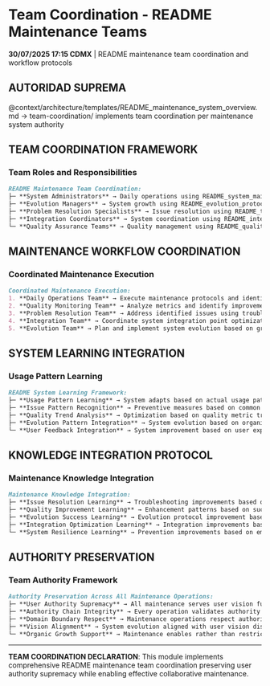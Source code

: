 # Team Coordination - README Maintenance Teams

**30/07/2025 17:15 CDMX** | README maintenance team coordination and workflow protocols

## AUTORIDAD SUPREMA
@context/architecture/templates/README_maintenance_system_overview.md → team-coordination/ implements team coordination per maintenance system authority

## TEAM COORDINATION FRAMEWORK

### **Team Roles and Responsibilities**
```markdown
README Maintenance Team Coordination:
├─ **System Administrators** → Daily operations using README_system_maintenance.md
├─ **Evolution Managers** → System growth using README_evolution_protocol.md (Navigation Hub + specialized domains)  
├─ **Problem Resolution Specialists** → Issue resolution using README_troubleshooting_guide.md
├─ **Integration Coordinators** → System coordination using README_integration_maintenance.md
└─ **Quality Assurance Teams** → Quality management using README_quality_monitoring.md
```

## MAINTENANCE WORKFLOW COORDINATION

### **Coordinated Maintenance Execution**
```markdown
Coordinated Maintenance Execution:
1. **Daily Operations Team** → Execute maintenance protocols and identify issues
2. **Quality Monitoring Team** → Analyze metrics and identify improvement opportunities
3. **Problem Resolution Team** → Address identified issues using troubleshooting guides
4. **Integration Team** → Coordinate system integration point optimization
5. **Evolution Team** → Plan and implement system evolution based on growth patterns
```

## SYSTEM LEARNING INTEGRATION

### **Usage Pattern Learning**
```markdown
README System Learning Framework:
├─ **Usage Pattern Learning** → System adapts based on actual usage patterns
├─ **Issue Pattern Recognition** → Preventive measures based on common issues
├─ **Quality Trend Analysis** → Optimization based on quality metric trends
├─ **Evolution Pattern Integration** → System evolution based on organic growth patterns
└─ **User Feedback Integration** → System improvement based on user experience data
```

## KNOWLEDGE INTEGRATION PROTOCOL

### **Maintenance Knowledge Integration**
```markdown
Maintenance Knowledge Integration:
├─ **Issue Resolution Learning** → Troubleshooting improvements based on resolved issues
├─ **Quality Improvement Learning** → Enhancement patterns based on successful improvements
├─ **Evolution Success Learning** → Evolution protocol improvement based on successful changes
├─ **Integration Optimization Learning** → Integration improvements based on coordination success
└─ **System Resilience Learning** → Prevention improvements based on emergency recovery experience
```

## AUTHORITY PRESERVATION

### **Team Authority Framework**
```markdown
Authority Preservation Across All Maintenance Operations:
├─ **User Authority Supremacy** → All maintenance serves user vision fulfillment
├─ **Authority Chain Integrity** → Every operation validates authority preservation
├─ **Domain Boundary Respect** → Maintenance operations respect authority domains
├─ **Vision Alignment** → System evolution aligned with user vision discovery
└─ **Organic Growth Support** → Maintenance enables rather than restricts evolution
```

---

**TEAM COORDINATION DECLARATION**: This module implements comprehensive README maintenance team coordination preserving user authority supremacy while enabling effective collaborative maintenance.